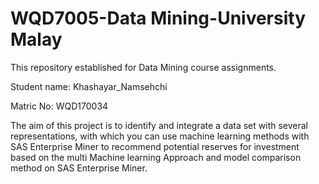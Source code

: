 # WQD7005-Data Mining-University Malay  

This repository established for Data Mining course assignments.

Student name: Khashayar_Namsehchi

Matric No: WQD170034

The aim of this project is to identify and integrate a data set with several representations, 
with which you can use machine learning methods with SAS Enterprise Miner to recommend potential reserves 
for investment based on the multi Machine learning Approach and model comparison method on SAS Enterprise Miner.

